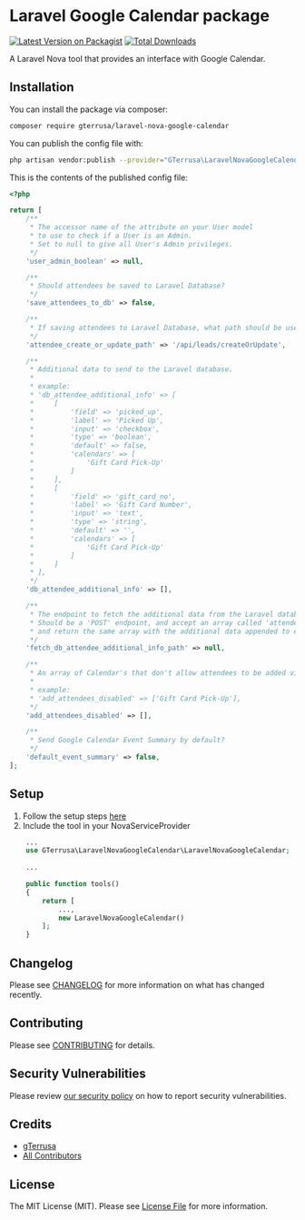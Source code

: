 # Laravel Google Calendar package

[![Latest Version on Packagist](https://img.shields.io/packagist/v/gterrusa/laravel-nova-google-calendar.svg?style=flat-square)](https://packagist.org/packages/gterrusa/laravel-nova-google-calendar)
[![Total Downloads](https://img.shields.io/packagist/dt/gterrusa/laravel-nova-google-calendar.svg?style=flat-square)](https://packagist.org/packages/gterrusa/laravel-nova-google-calendar)

A Laravel Nova tool that provides an interface with Google Calendar.

## Installation

You can install the package via composer:

```bash
composer require gterrusa/laravel-nova-google-calendar
```

You can publish the config file with:
```bash
php artisan vendor:publish --provider="GTerrusa\LaravelNovaGoogleCalendar\ToolServiceProvider"
```

This is the contents of the published config file:

```php
<?php

return [
    /**
     * The accessor name of the attribute on your User model
     * to use to check if a User is an Admin.
     * Set to null to give all User's Admin privileges.
     */
    'user_admin_boolean' => null,

    /**
     * Should attendees be saved to Laravel Database?
     */
    'save_attendees_to_db' => false,

    /**
     * If saving attendees to Laravel Database, what path should be used to save them?
     */
    'attendee_create_or_update_path' => '/api/leads/createOrUpdate',

    /**
     * Additional data to send to the Laravel database.
     *
     * example:
     * 'db_attendee_additional_info' => [
     *     [
     *         'field' => 'picked_up',
     *         'label' => 'Picked Up',
     *         'input' => 'checkbox',
     *         'type' => 'boolean',
     *         'default' => false,
     *         'calendars' => [
     *             'Gift Card Pick-Up'
     *         ]
     *     ],
     *     [
     *         'field' => 'gift_card_no',
     *         'label' => 'Gift Card Number',
     *         'input' => 'text',
     *         'type' => 'string',
     *         'default' => '',
     *         'calendars' => [
     *             'Gift Card Pick-Up'
     *         ]
     *     ]
     * ],
     */
    'db_attendee_additional_info' => [],

    /**
     * The endpoint to fetch the additional data from the Laravel database.
     * Should be a 'POST' endpoint, and accept an array called 'attendees'
     * and return the same array with the additional data appended to each attendee.
     */
    'fetch_db_attendee_additional_info_path' => null,

    /**
     * An array of Calendar's that don't allow attendees to be added via the Calendar tool.
     *
     * example:
     * 'add_attendees_disabled' => ['Gift Card Pick-Up'],
     */
    'add_attendees_disabled' => [],

    /**
     * Send Google Calendar Event Summary by default?
     */
    'default_event_summary' => false,
];

```

## Setup

1. Follow the setup steps [here](https://github.com/gTerrusa/laravel-google-calendar)
2. Include the tool in your NovaServiceProvider
```php
    ...
    use GTerrusa\LaravelNovaGoogleCalendar\LaravelNovaGoogleCalendar;
    
    ...

    public function tools()
    {
        return [
            ...,
            new LaravelNovaGoogleCalendar()
        ];
    }

```

## Changelog

Please see [CHANGELOG](CHANGELOG.md) for more information on what has changed recently.

## Contributing

Please see [CONTRIBUTING](.github/CONTRIBUTING.md) for details.

## Security Vulnerabilities

Please review [our security policy](../../security/policy) on how to report security vulnerabilities.

## Credits

- [gTerrusa](https://github.com/gTerrusa)
- [All Contributors](../../contributors)

## License

The MIT License (MIT). Please see [License File](LICENSE.md) for more information.
